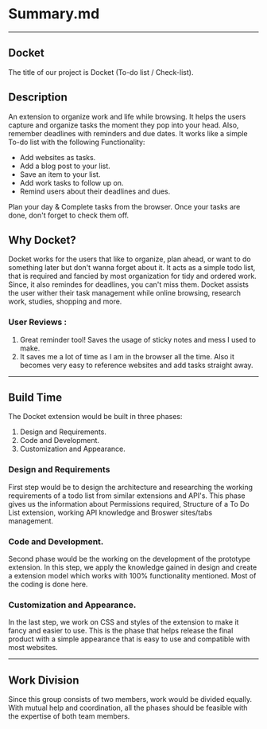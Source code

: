 # Summary.md

----------------------

## Docket
The title of our project is Docket (To-do list / Check-list).

## Description 
An extension to organize work and life while browsing. It helps the users capture and organize tasks the moment they pop into your head. Also, remember deadlines with reminders and due dates. It works like a simple To-do list with the following Functionality:
- Add websites as tasks.
- Add a blog post to your list. 
- Save an item to your list. 
- Add work tasks to follow up on.
- Remind users about their deadlines and dues.

Plan your day & Complete tasks from the browser. Once your tasks are done, don't forget to check them off.

## Why Docket?
Docket works for the users that like to organize, plan ahead, or want to do something later but don't wanna forget about it. It acts as a simple todo list, that is required and fancied by most organization for tidy and ordered work. Since, it also remindes for deadlines, you can't miss them. Docket assists the user wither their task management while online browsing, research work, studies, shopping and more. 

### User Reviews :
1.  Great reminder tool! Saves the usage of sticky notes and mess I used to make.  
2.  It saves me a lot of time as I am in the browser all the time. Also it becomes very easy to reference websites and add tasks straight away.

---------------------

## Build Time
The Docket extension would be built in three phases:
1. Design and Requirements.
2. Code and Development.
3. Customization and Appearance.

### Design and Requirements
First step would be to design the architecture and researching the working requirements of a todo list from similar extensions and API's. This phase gives us the information about Permissions required, Structure of a To Do List extension, working API knowledge and Broswer sites/tabs management.  

### Code and Development.
Second phase would be the working on the development of the prototype extension. In this step, we apply the knowledge gained in design and create a extension model which works with 100% functionality mentioned. Most of the coding is done here. 

### Customization and Appearance.
In the last step, we work on CSS and styles of the extension to make it fancy and easier to use. This is the phase that helps release the final product with a simple appearance that is easy to use and compatible with most websites.

---------------------
## Work Division
Since this group consists of two members, work would be divided equally. With mutual help and coordination, all the phases should be feasible with the expertise of both team members. 
